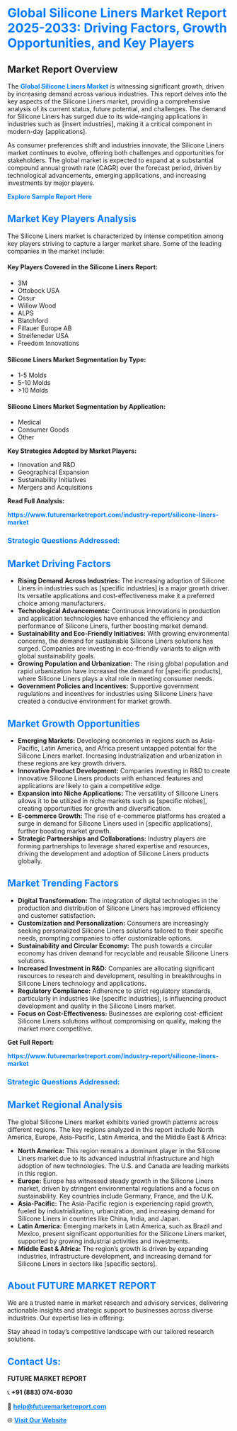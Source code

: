 <h1 style="color: #007BFF;">Global Silicone Liners Market Report 2025-2033: Driving Factors, Growth Opportunities, and Key Players</h1>

<section id="overview">
<h2>Market Report Overview</h2>
<p>The <a href="https://www.futuremarketreport.com/industry-report/silicone-liners-market" style="color: #007BFF; text-decoration: none;"><strong>Global Silicone Liners Market</strong></a> is witnessing significant growth, driven by increasing demand across various industries. This report delves into the key aspects of the Silicone Liners market, providing a comprehensive analysis of its current status, future potential, and challenges. The demand for Silicone Liners has surged due to its wide-ranging applications in industries such as [insert industries], making it a critical component in modern-day [applications].</p>
<p>As consumer preferences shift and industries innovate, the Silicone Liners market continues to evolve, offering both challenges and opportunities for stakeholders. The global market is expected to expand at a substantial compound annual growth rate (CAGR) over the forecast period, driven by technological advancements, emerging applications, and increasing investments by major players.</p>
</section>

<section id="overview">
<p><a href="https://www.futuremarketreport.com/request-sample/reportId=91079" style="color: #007BFF; text-decoration: none;"><strong>Explore Sample Report Here</strong></a></p>
</section>

<section id="key-players">
<h2 style="color: #007BFF;">Market Key Players Analysis</h2>
<p>The Silicone Liners market is characterized by intense competition among key players striving to capture a larger market share. Some of the leading companies in the market include:</p>
<h4>Key Players Covered in the Silicone Liners Report:</h4>
<ul><li>3M</li><li>Ottobock USA</li><li>Ossur</li><li>Willow Wood</li><li>ALPS</li><li>Blatchford</li><li>Fillauer Europe AB</li><li>Streifeneder USA</li><li>Freedom Innovations</li></ul>
<h4>Silicone Liners Market Segmentation by Type:</h4>
<ul><li>1-5 Molds</li><li>5-10 Molds</li><li>&gt;10 Molds</li></ul>

<h4>Silicone Liners Market Segmentation by Application:</h4>
<ul><li>Medical</li><li>Consumer Goods</li><li>Other</li></ul>
<p><strong>Key Strategies Adopted by Market Players:</strong></p>
<ul>
<li>Innovation and R&D</li>
<li>Geographical Expansion</li>
<li>Sustainability Initiatives</li>
<li>Mergers and Acquisitions</li>
</ul>
</section>

<section>
<p><strong>Read Full Analysis: </strong></p><a href="https://www.futuremarketreport.com/industry-report/silicone-liners-market" style="color: #007BFF; text-decoration: none;"><strong>https://www.futuremarketreport.com/industry-report/silicone-liners-market</strong></a>
<h3 style="color: #007BFF;">Strategic Questions Addressed:</h3>
</section>

<section id="driving-factors">
<h2 style="color: #007BFF;">Market Driving Factors</h2>
<ul>
<li><strong>Rising Demand Across Industries:</strong> The increasing adoption of Silicone Liners in industries such as [specific industries] is a major growth driver. Its versatile applications and cost-effectiveness make it a preferred choice among manufacturers.</li>
<li><strong>Technological Advancements:</strong> Continuous innovations in production and application technologies have enhanced the efficiency and performance of Silicone Liners, further boosting market demand.</li>
<li><strong>Sustainability and Eco-Friendly Initiatives:</strong> With growing environmental concerns, the demand for sustainable Silicone Liners solutions has surged. Companies are investing in eco-friendly variants to align with global sustainability goals.</li>
<li><strong>Growing Population and Urbanization:</strong> The rising global population and rapid urbanization have increased the demand for [specific products], where Silicone Liners plays a vital role in meeting consumer needs.</li>
<li><strong>Government Policies and Incentives:</strong> Supportive government regulations and incentives for industries using Silicone Liners have created a conducive environment for market growth.</li>
</ul>
</section>

<section id="growth-opportunities">
<h2 style="color: #007BFF;">Market Growth Opportunities</h2>
<ul>
<li><strong>Emerging Markets:</strong> Developing economies in regions such as Asia-Pacific, Latin America, and Africa present untapped potential for the Silicone Liners market. Increasing industrialization and urbanization in these regions are key growth drivers.</li>
<li><strong>Innovative Product Development:</strong> Companies investing in R&D to create innovative Silicone Liners products with enhanced features and applications are likely to gain a competitive edge.</li>
<li><strong>Expansion into Niche Applications:</strong> The versatility of Silicone Liners allows it to be utilized in niche markets such as [specific niches], creating opportunities for growth and diversification.</li>
<li><strong>E-commerce Growth:</strong> The rise of e-commerce platforms has created a surge in demand for Silicone Liners used in [specific applications], further boosting market growth.</li>
<li><strong>Strategic Partnerships and Collaborations:</strong> Industry players are forming partnerships to leverage shared expertise and resources, driving the development and adoption of Silicone Liners products globally.</li>
</ul>
</section>

<section id="trending-factors">
<h2 style="color: #007BFF;">Market Trending Factors</h2>
<ul>
<li><strong>Digital Transformation:</strong> The integration of digital technologies in the production and distribution of Silicone Liners has improved efficiency and customer satisfaction.</li>
<li><strong>Customization and Personalization:</strong> Consumers are increasingly seeking personalized Silicone Liners solutions tailored to their specific needs, prompting companies to offer customizable options.</li>
<li><strong>Sustainability and Circular Economy:</strong> The push towards a circular economy has driven demand for recyclable and reusable Silicone Liners solutions.</li>
<li><strong>Increased Investment in R&D:</strong> Companies are allocating significant resources to research and development, resulting in breakthroughs in Silicone Liners technology and applications.</li>
<li><strong>Regulatory Compliance:</strong> Adherence to strict regulatory standards, particularly in industries like [specific industries], is influencing product development and quality in the Silicone Liners market.</li>
<li><strong>Focus on Cost-Effectiveness:</strong> Businesses are exploring cost-efficient Silicone Liners solutions without compromising on quality, making the market more competitive.</li>
</ul>
</section>

<section>
<p><strong>Get Full Report: </strong></p><a href="https://www.futuremarketreport.com/industry-report/silicone-liners-market" style="color: #007BFF; text-decoration: none;"><strong>https://www.futuremarketreport.com/industry-report/silicone-liners-market</strong></a>
<h3 style="color: #007BFF;">Strategic Questions Addressed:</h3>
</section>


<section id="regional-analysis">
<h2 style="color: #007BFF;">Market Regional Analysis</h2>
<p>The global Silicone Liners market exhibits varied growth patterns across different regions. The key regions analyzed in this report include North America, Europe, Asia-Pacific, Latin America, and the Middle East & Africa:</p>
<ul>
<li><strong>North America:</strong> This region remains a dominant player in the Silicone Liners market due to its advanced industrial infrastructure and high adoption of new technologies. The U.S. and Canada are leading markets in this region.</li>
<li><strong>Europe:</strong> Europe has witnessed steady growth in the Silicone Liners market, driven by stringent environmental regulations and a focus on sustainability. Key countries include Germany, France, and the U.K.</li>
<li><strong>Asia-Pacific:</strong> The Asia-Pacific region is experiencing rapid growth, fueled by industrialization, urbanization, and increasing demand for Silicone Liners in countries like China, India, and Japan.</li>
<li><strong>Latin America:</strong> Emerging markets in Latin America, such as Brazil and Mexico, present significant opportunities for the Silicone Liners market, supported by growing industrial activities and investments.</li>
<li><strong>Middle East & Africa:</strong> The region’s growth is driven by expanding industries, infrastructure development, and increasing demand for Silicone Liners in sectors like [specific sectors].</li>
</ul>
</section>

<footer>
<h2 style="color: #007BFF;">About FUTURE MARKET REPORT</h2>
<p>We are a trusted name in market research and advisory services, delivering actionable insights and strategic support to businesses across diverse industries. Our expertise lies in offering:</p>

<p>Stay ahead in today’s competitive landscape with our tailored research solutions.</p>

<h2 style="color: #007BFF;">Contact Us:</h2>
<p><strong>FUTURE MARKET REPORT</strong></p>
<p>📞 <strong>+91 (883) 074-8030</strong></p>
<p>📧 <strong><a href="mailto:help@futuremarketreport.com" style="color: #007BFF;">help@futuremarketreport.com</a></strong></p>
<p>🌐 <strong><a href="https://www.futuremarketreport.com/" style="color: #007BFF;">Visit Our Website</a></strong></p>
</footer>